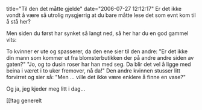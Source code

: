 title="Til den det måtte gjelde"
date="2006-07-27 12:12:17"
Er det ikke vondt å være så utrolig nysgjerrig at du bare måtte lese det som evnt kom til å stå her?

Men siden du først har synket så langt ned, så her har du en god gammel vits:

To kvinner er ute og spasserer, da den ene sier til den andre:
"Er det ikke din mann som kommer ut fra blomsterbutikken der på andre andre siden av gaten?"
"Jo, og to dusin roser har han med seg. Da blir det vel å ligge med beina i været i to uker fremover, nå da!"
Den andre kvinnen stusser litt forvirret og sier så:
"Men ... ville det ikke være enklere å finne en vase?"


Og ja, jeg kjeder meg litt i dag...

[[!tag  generelt

